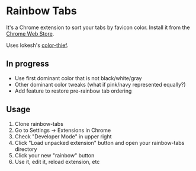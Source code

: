# Rainbow Tabs

It's a Chrome extension to sort your tabs by favicon color. Install it from the [Chrome Web Store](https://chrome.google.com/webstore/detail/rainbow-tabs/khedhoedfamallgnpngiginbiffemgho).

Uses lokesh's [color-thief](https://github.com/lokesh/color-thief). 

## In progress
* Use first dominant color that is not black/white/gray
* Other dominant color tweaks (what if pink/navy represented equally?)
* Add feature to restore pre-rainbow tab ordering

## Usage
1. Clone rainbow-tabs
2. Go to Settings -> Extensions in Chrome
3. Check "Developer Mode" in upper right
4. Click "Load unpacked extension" button and open your rainbow-tabs directory
5. Click your new "rainbow" button
6. Use it, edit it, reload extension, etc
